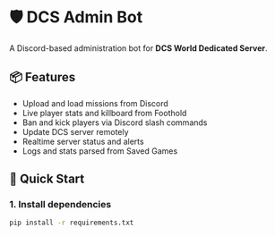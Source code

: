 # 🛡️ DCS Admin Bot

A Discord-based administration bot for **DCS World Dedicated Server**.

## 📦 Features

- Upload and load missions from Discord
- Live player stats and killboard from Foothold
- Ban and kick players via Discord slash commands
- Update DCS server remotely
- Realtime server status and alerts
- Logs and stats parsed from Saved Games

## 🚀 Quick Start

### 1. Install dependencies

```bash
pip install -r requirements.txt
